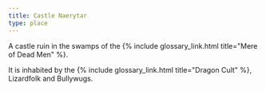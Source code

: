 ```yaml
---
title: Castle Naerytar
type: place
---
```


A castle ruin in the swamps of the {% include glossary_link.html title="Mere of Dead Men" %}.

It is inhabited by the {% include glossary_link.html title="Dragon Cult" %}, Lizardfolk and Bullywugs.
